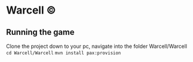 # Warcell ©

## Running the game
Clone the project down to your pc, navigate into the folder Warcell/Warcell
`cd Warcell/Warcell`
`mvn install pax:provision`

